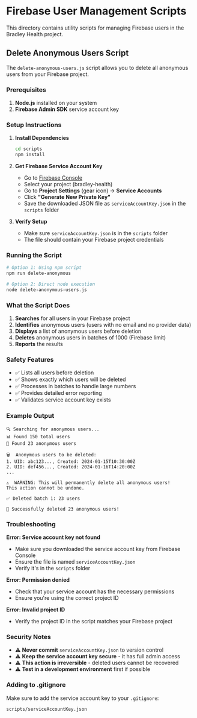 # Firebase User Management Scripts

This directory contains utility scripts for managing Firebase users in the Bradley Health project.

## Delete Anonymous Users Script

The `delete-anonymous-users.js` script allows you to delete all anonymous users from your Firebase project.

### Prerequisites

1. **Node.js** installed on your system
2. **Firebase Admin SDK** service account key

### Setup Instructions

1. **Install Dependencies**
   ```bash
   cd scripts
   npm install
   ```

2. **Get Firebase Service Account Key**
   - Go to [Firebase Console](https://console.firebase.google.com/)
   - Select your project (bradley-health)
   - Go to **Project Settings** (gear icon) → **Service Accounts**
   - Click **"Generate New Private Key"**
   - Save the downloaded JSON file as `serviceAccountKey.json` in the `scripts` folder

3. **Verify Setup**
   - Make sure `serviceAccountKey.json` is in the `scripts` folder
   - The file should contain your Firebase project credentials

### Running the Script

```bash
# Option 1: Using npm script
npm run delete-anonymous

# Option 2: Direct node execution
node delete-anonymous-users.js
```

### What the Script Does

1. **Searches** for all users in your Firebase project
2. **Identifies** anonymous users (users with no email and no provider data)
3. **Displays** a list of anonymous users before deletion
4. **Deletes** anonymous users in batches of 1000 (Firebase limit)
5. **Reports** the results

### Safety Features

- ✅ Lists all users before deletion
- ✅ Shows exactly which users will be deleted
- ✅ Processes in batches to handle large numbers
- ✅ Provides detailed error reporting
- ✅ Validates service account key exists

### Example Output

```
🔍 Searching for anonymous users...
📊 Found 150 total users
👤 Found 23 anonymous users

🗑️  Anonymous users to be deleted:
1. UID: abc123..., Created: 2024-01-15T10:30:00Z
2. UID: def456..., Created: 2024-01-16T14:20:00Z
...

⚠️  WARNING: This will permanently delete all anonymous users!
This action cannot be undone.

✅ Deleted batch 1: 23 users

🎉 Successfully deleted 23 anonymous users!
```

### Troubleshooting

**Error: Service account key not found**
- Make sure you downloaded the service account key from Firebase Console
- Ensure the file is named `serviceAccountKey.json`
- Verify it's in the `scripts` folder

**Error: Permission denied**
- Check that your service account has the necessary permissions
- Ensure you're using the correct project ID

**Error: Invalid project ID**
- Verify the project ID in the script matches your Firebase project

### Security Notes

- ⚠️ **Never commit** `serviceAccountKey.json` to version control
- ⚠️ **Keep the service account key secure** - it has full admin access
- ⚠️ **This action is irreversible** - deleted users cannot be recovered
- ⚠️ **Test in a development environment** first if possible

### Adding to .gitignore

Make sure to add the service account key to your `.gitignore`:

```
scripts/serviceAccountKey.json
``` 